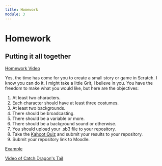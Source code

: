 ```yaml
---
title: Homework
module: 3
---
```


# Homework

## Putting it all together

<p><a href="//www.youtube.com/embed/AT1LSPdAOMU" data-lity>Homework Video</a></p>

Yes, the time has come for you to create a small story or game in Scratch.  I know you can do it. I might take a little Grit, I believe in you.  You have the freedom to make what you would like, but here are the objectives:

1. At least two characters.
2. Each character should have at least three costumes.
3. At least two backgrounds.
4. There should be broadcasting.
5. There should be a variable or more.
6. There should be a background sound or otherwise.
7. You should upload your .sb3 file to your repository.
8. Take the <a href="https://kahoot.it/challenge/07502058?challenge-id=84387498-97d5-4d82-ae4e-eabb1c94cf58_1642450623670" target="_blank">Kahoot Quiz</a> and submit your results to your repository.
9. Submit your repository link to Moodle.

<a href="https://github.com/Montana-Media-Arts/120_CreativeCoding1-Fall2021-Samples/tree/main/Homework%203" target="_new">Example</a>

<a href="//youtube.com/watch?v=QuRk2_Sy9D0" data-lity>Video of Catch Dragon's Tail</a>